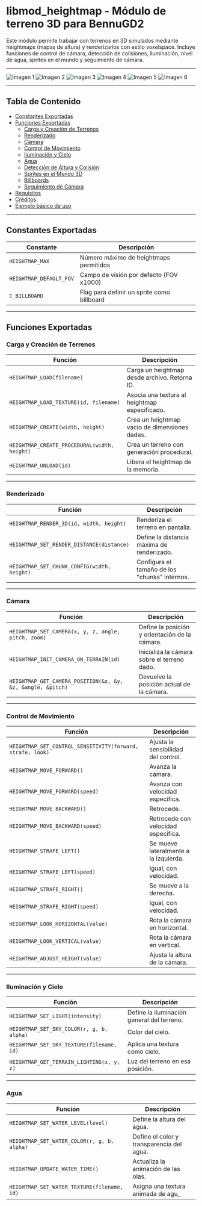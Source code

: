 # libmod_heightmap - Módulo de terreno 3D para BennuGD2

Este módulo permite trabajar con terrenos en 3D simulados mediante heightmaps (mapas de altura) y renderizarlos con estilo voxelspace. Incluye funciones de control de cámara, detección de colisiones, iluminación, nivel de agua, sprites en el mundo y seguimiento de cámara.

---

![Imagen 1 ](/images/screen1.png)
![Imagen 2](/images/screen2.png)
![Imagen 3](/images/screen3.png)
![Imagen 4](/images/screen4.png)
![Imagen 5](/images/screen5.png)
![Imagen 6](/images/screen6.png)

---

## Tabla de Contenido

- [Constantes Exportadas](#constantes-exportadas)
- [Funciones Exportadas](#funciones-exportadas)
  - [Carga y Creación de Terrenos](#carga-y-creación-de-terrenos)
  - [Renderizado](#renderizado)
  - [Cámara](#cámara)
  - [Control de Movimiento](#control-de-movimiento)
  - [Iluminación y Cielo](#iluminación-y-cielo)
  - [Agua](#agua)
  - [Detección de Altura y Colisión](#detección-de-altura-y-colisión)
  - [Sprites en el Mundo 3D](#sprites-en-el-mundo-3d)
  - [Billboards](#billboards)
  - [Seguimiento de Cámara](#seguimiento-de-cámara)
- [Requisitos](#requisitos)
- [Créditos](#créditos)
- [Ejemplo básico de uso](#ejemplo-básico-de-uso)

---

## Constantes Exportadas

| Constante                  | Descripción                                      |
|---------------------------|--------------------------------------------------|
| `HEIGHTMAP_MAX`           | Número máximo de heightmaps permitidos          |
| `HEIGHTMAP_DEFAULT_FOV`   | Campo de visión por defecto (FOV x1000)         |
| `C_BILLBOARD`             | Flag para definir un sprite como billboard      |

---

## Funciones Exportadas

### Carga y Creación de Terrenos

| Función | Descripción |
|--------|-------------|
| `HEIGHTMAP_LOAD(filename)` | Carga un heightmap desde archivo. Retorna ID. |
| `HEIGHTMAP_LOAD_TEXTURE(id, filename)` | Asocia una textura al heightmap especificado. |
| `HEIGHTMAP_CREATE(width, height)` | Crea un heightmap vacío de dimensiones dadas. |
| `HEIGHTMAP_CREATE_PROCEDURAL(width, height)` | Crea un terreno con generación procedural. |
| `HEIGHTMAP_UNLOAD(id)` | Libera el heightmap de la memoria. |

---

### Renderizado

| Función | Descripción |
|--------|-------------|
| `HEIGHTMAP_RENDER_3D(id, width, height)` | Renderiza el terreno en pantalla. |
| `HEIGHTMAP_SET_RENDER_DISTANCE(distance)` | Define la distancia máxima de renderizado. |
| `HEIGHTMAP_SET_CHUNK_CONFIG(width, height)` | Configura el tamaño de los "chunks" internos. |

---

### Cámara

| Función | Descripción |
|--------|-------------|
| `HEIGHTMAP_SET_CAMERA(x, y, z, angle, pitch, zoom)` | Define la posición y orientación de la cámara. |
| `HEIGHTMAP_INIT_CAMERA_ON_TERRAIN(id)` | Inicializa la cámara sobre el terreno dado. |
| `HEIGHTMAP_GET_CAMERA_POSITION(&x, &y, &z, &angle, &pitch)` | Devuelve la posición actual de la cámara. |

---

### Control de Movimiento

| Función | Descripción |
|--------|-------------|
| `HEIGHTMAP_SET_CONTROL_SENSITIVITY(forward, strafe, look)` | Ajusta la sensibilidad del control. |
| `HEIGHTMAP_MOVE_FORWARD()` | Avanza la cámara. |
| `HEIGHTMAP_MOVE_FORWARD(speed)` | Avanza con velocidad específica. |
| `HEIGHTMAP_MOVE_BACKWARD()` | Retrocede. |
| `HEIGHTMAP_MOVE_BACKWARD(speed)` | Retrocede con velocidad específica. |
| `HEIGHTMAP_STRAFE_LEFT()` | Se mueve lateralmente a la izquierda. |
| `HEIGHTMAP_STRAFE_LEFT(speed)` | Igual, con velocidad. |
| `HEIGHTMAP_STRAFE_RIGHT()` | Se mueve a la derecha. |
| `HEIGHTMAP_STRAFE_RIGHT(speed)` | Igual, con velocidad. |
| `HEIGHTMAP_LOOK_HORIZONTAL(value)` | Rota la cámara en horizontal. |
| `HEIGHTMAP_LOOK_VERTICAL(value)` | Rota la cámara en vertical. |
| `HEIGHTMAP_ADJUST_HEIGHT(value)` | Ajusta la altura de la cámara. |

---

### Iluminación y Cielo

| Función | Descripción |
|--------|-------------|
| `HEIGHTMAP_SET_LIGHT(intensity)` | Define la iluminación general del terreno. |
| `HEIGHTMAP_SET_SKY_COLOR(r, g, b, alpha)` | Color del cielo. |
| `HEIGHTMAP_SET_SKY_TEXTURE(filename, id)` | Aplica una textura como cielo. |
| `HEIGHTMAP_GET_TERRAIN_LIGHTING(x, y, z)` | Luz del terreno en esa posición. |

---

### Agua

| Función | Descripción |
|--------|-------------|
| `HEIGHTMAP_SET_WATER_LEVEL(level)` | Define la altura del agua. |
| `HEIGHTMAP_SET_WATER_COLOR(r, g, b, alpha)` | Define el color y transparencia del agua. |
| `HEIGHTMAP_UPDATE_WATER_TIME()` | Actualiza la animación de las olas. |
| `HEIGHTMAP_SET_WATER_TEXTURE(filename, id)` | Asigna una textura animada de agu_
